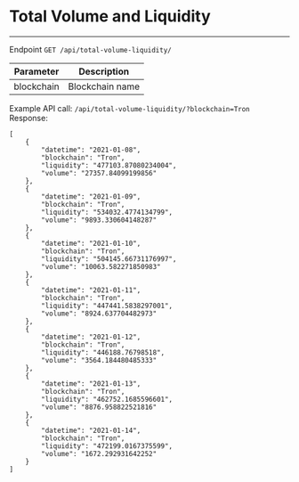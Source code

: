 # Total Volume and Liquidity

<hr>

Endpoint `GET /api/total-volume-liquidity/`

| Parameter     | Description        |
| -----------   | -----------        | 
| blockchain    | Blockchain name    |

Example API call: ```/api/total-volume-liquidity/?blockchain=Tron```<br>
Response:
```
[
    {
        "datetime": "2021-01-08",
        "blockchain": "Tron",
        "liquidity": "477103.87080234004",
        "volume": "27357.84099199856"
    },
    {
        "datetime": "2021-01-09",
        "blockchain": "Tron",
        "liquidity": "534032.4774134799",
        "volume": "9893.330604148287"
    },
    {
        "datetime": "2021-01-10",
        "blockchain": "Tron",
        "liquidity": "504145.66731176997",
        "volume": "10063.582271850983"
    },
    {
        "datetime": "2021-01-11",
        "blockchain": "Tron",
        "liquidity": "447441.5838297001",
        "volume": "8924.637704482973"
    },
    {
        "datetime": "2021-01-12",
        "blockchain": "Tron",
        "liquidity": "446188.76798518",
        "volume": "3564.184480485333"
    },
    {
        "datetime": "2021-01-13",
        "blockchain": "Tron",
        "liquidity": "462752.1685596601",
        "volume": "8876.958822521816"
    },
    {
        "datetime": "2021-01-14",
        "blockchain": "Tron",
        "liquidity": "472199.0167375599",
        "volume": "1672.292931642252"
    }
]
```